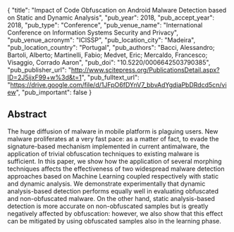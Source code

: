 {
  "title": "Impact of Code Obfuscation on Android Malware Detection based on Static and Dynamic Analysis",
  "pub_year": 2018,
  "pub_accept_year": 2018,
  "pub_type": "Conference",
  "pub_venue_name": "International Conference on Information Systems Security and Privacy",
  "pub_venue_acronym": "ICISSP",
  "pub_location_city": "Madeira",
  "pub_location_country": "Portugal",
  "pub_authors": "Bacci, Alessandro; Bartoli, Alberto; Martinelli, Fabio; Medvet, Eric; Mercaldo, Francesco; Visaggio, Corrado Aaron",
  "pub_doi": "10.5220/0006642503790385",
  "pub_publisher_url": "http://www.scitepress.org/PublicationsDetail.aspx?ID=2J5ijxF99+w%3d&t=1",
  "pub_fulltext_url": "https://drive.google.com/file/d/1JFpO6fDYnV7_bbvAdYgdiaPbDRdcd5cn/view",
  "pub_important": false
}

## Abstract
The huge diffusion of malware in mobile platform is plaguing users. New malware proliferates at a very fast pace: as a matter of fact, to evade the signature-based mechanism implemented in current antimalware, the application of trivial obfuscation techniques to existing malware is sufficient. In this paper, we show how the application of several morphing techniques affects the effectiveness of two widespread malware detection approaches based on Machine Learning coupled respectively with static and dynamic analysis. We demonstrate experimentally that dynamic analysis-based detection performs equally well in evaluating obfuscated and non-obfuscated malware. On the other hand, static analysis-based detection is more accurate on non-obfuscated samples but is greatly negatively affected by obfuscation: however, we also show that this effect can be mitigated by using obfuscated samples also in the learning phase.
